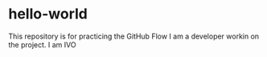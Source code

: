 # hello-world
This repository is for practicing the GitHub Flow
I am a developer workin on the project.
I am IVO
